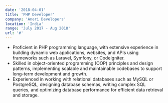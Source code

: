```yaml
---
date: '2018-04-01'
title: 'PHP Developer'
company: 'Aneri Developers'
location: 'India'
range: 'July 2017 - Aug 2018'
url: '#'
---
```


- Proficient in PHP programming language, with extensive experience in building dynamic web applications, websites, and APIs using frameworks such as Laravel, Symfony, or CodeIgniter.
- Skilled in object-oriented programming (OOP) principles and design patterns, implementing scalable and maintainable codebases to support long-term development and growth.
- Experienced in working with relational databases such as MySQL or PostgreSQL, designing database schemas, writing complex SQL queries, and optimizing database performance for efficient data retrieval and storage.
